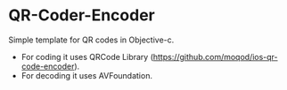 # QR-Coder-Encoder
Simple template for QR codes in Objective-c.
- For coding it uses QRCode Library (https://github.com/moqod/ios-qr-code-encoder).
- For decoding it uses AVFoundation.
